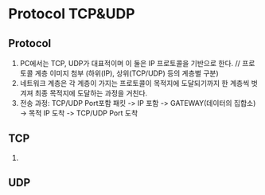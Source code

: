 # Protocol TCP&UDP
## Protocol
1. PC에서는 TCP, UDP가 대표적이며 이 둘은 IP 프로토콜을 기반으로 한다.
	// 프로토콜 계층 이미지 첨부 (하위(IP), 상위(TCP/UDP) 등의 계층별 구분)
2. 네트워크 계층은 각 계층이 가지는 프로토콜이 목적지에 도달되기까지 한 계층씩 벗겨져 최종 목적지에 도달하는 과정을 거친다.
3. 전송 과정: TCP/UDP Port포함 패킷 -> IP 포함 -> GATEWAY(데이터의 집합소) -> 목적 IP 도착 -> TCP/UDP Port 도착

## TCP
1. 
## UDP
